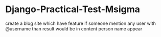 # Django-Practical-Test-Msigma
create a blog site which have feature if someone mention any user with @username than result would be in content person name appear 
